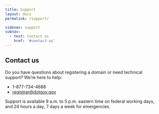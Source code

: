 ```yaml
---
title: Support
layout: docs
permalink: /support/

sidenav: support
subnav:
  - text: Contact us
    href: '#contact-us'
---
```


## Contact us

Do you have questions about registering a domain or need technical support? We’re here to help:

* 1-877-734-4688
* <registrar@dotgov.gov>

Support is available 9 a.m. to 5 p.m. eastern time on federal working days, and 24 hours a day, 7 days a week for emergencies.
